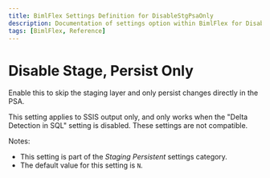 ```yaml
---
title: BimlFlex Settings Definition for DisableStgPsaOnly
description: Documentation of settings option within BimlFlex for DisableStgPsaOnly
tags: [BimlFlex, Reference]
---
```


# Disable Stage, Persist Only

Enable this to skip the staging layer and only persist changes directly in the PSA.

This setting applies to SSIS output only, and only works when the "Delta Detection in SQL" setting is disabled. These settings are not compatible.

Notes:

* This setting is part of the *Staging Persistent* settings category.
* The default value for this setting is `N`.
